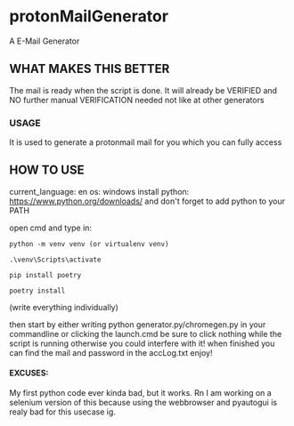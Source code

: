 # protonMailGenerator
A E-Mail Generator


## WHAT MAKES THIS BETTER


The mail is ready when the script is done. 
It will already be VERIFIED and NO further manual VERIFICATION
needed not like at other generators

### USAGE

It is used to generate a protonmail mail for you which you can fully access

## HOW TO USE
current_language: en
os: windows
install python: https://www.python.org/downloads/
and don't forget to add python to your PATH


open cmd and type in:

    python -m venv venv (or virtualenv venv)

    .\venv\Scripts\activate

    pip install poetry

    poetry install

(write everything individually)

then start by either writing python generator.py/chromegen.py in your commandline or 
clicking the launch.cmd
be sure to click nothing while the script is running otherwise you could interfere 
with it!
when finished you can find the mail and password in the accLog.txt
enjoy!

#### EXCUSES:
My first python code ever kinda bad, but it works. 
Rn I am working on a selenium version of this because using the webbrowser
and pyautogui is realy bad for this usecase ig.
